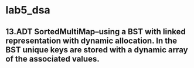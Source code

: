 # lab5_dsa

## 13.ADT SortedMultiMap–using  a BST with linked representation with dynamic allocation. In the BST unique keys are stored with a dynamic array of the associated values.
